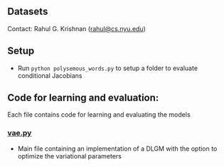 ## Datasets
Contact: Rahul G. Krishnan (rahul@cs.nyu.edu)

## Setup
* Run `python polysemous_words.py` to setup a folder to evaluate conditional Jacobians

## Code for learning and evaluation:
Each file contains code for learning and evaluating the models

### [vae.py](vae.py)
* Main file containing an implementation of a DLGM with the option to optimize the variational parameters 
